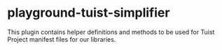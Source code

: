 # playground-tuist-simplifier

This plugin contains helper definitions and methods to be used for Tuist Project manifest files for our libraries.
